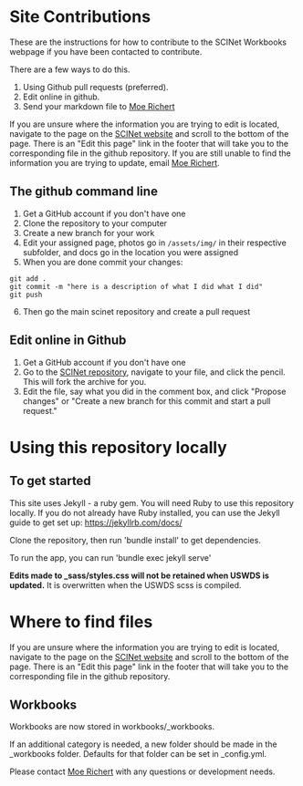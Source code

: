 # Site Contributions

These are the instructions for how to contribute to the SCINet Workbooks webpage if you have been contacted to contribute.

There are a few ways to do this.

1. Using Github pull requests (preferred).
2. Edit online in github.
3. Send your markdown file to [Moe Richert](mailto:moe.richert@usda.gov)

If you are unsure where the information you are trying to edit is located, navigate to the page on the [SCINet website](https://scinet.usda.gov) and scroll to the bottom of the page.  There is an "Edit this page" link in the footer that will take you to the corresponding file in the github repository.  If you are still unable to find the information you are trying to update, email [Moe Richert](mailto:moe.richert@usda.gov).

## The github command line

1. Get a GitHub account if you don't have one
2. Clone the repository to your computer
3. Create a new branch for your work
4. Edit your assigned page, photos go in `/assets/img/` in their respective subfolder, and docs go in the location you were assigned
5. When you are done commit your changes:

  ```
  git add .
  git commit -m "here is a description of what I did what I did"
  git push
  ```

6. Then go the main scinet repository and create a pull request

## Edit online in Github
1. Get a GitHub account if you don't have one
2. Go to the [SCINet repository](https://github.com/USDA-SCINet/scinet-site), navigate to your file, and click the pencil. This will fork the archive for you.
3. Edit the file, say what you did in the comment box, and click "Propose changes" or "Create a new branch for this commit and start a pull request."


# Using this repository locally

## To get started

This site uses Jekyll - a ruby gem.  You will need Ruby to use this repository locally.
If you do not already have Ruby installed, you can use the Jekyll guide to get set up: https://jekyllrb.com/docs/

Clone the repository, then run 'bundle install' to get dependencies.

To run the app, you can run 'bundle exec jekyll serve'

**Edits made to _sass/styles.css will not be retained when USWDS is updated.**  It is overwritten when the USWDS scss is compiled.

# Where to find files

If you are unsure where the information you are trying to edit is located, navigate to the page on the [SCINet website](https://scinet.usda.gov) and scroll to the bottom of the page.  There is an "Edit this page" link in the footer that will take you to the corresponding file in the github repository.

## Workbooks

Workbooks are now stored in workbooks/_workbooks.

If an additional category is needed, a new folder should be made in the _workbooks folder.  Defaults for that folder can be set in _config.yml.

Please contact [Moe Richert](mailto:moe.richert@usda.gov) with any questions or development needs.

